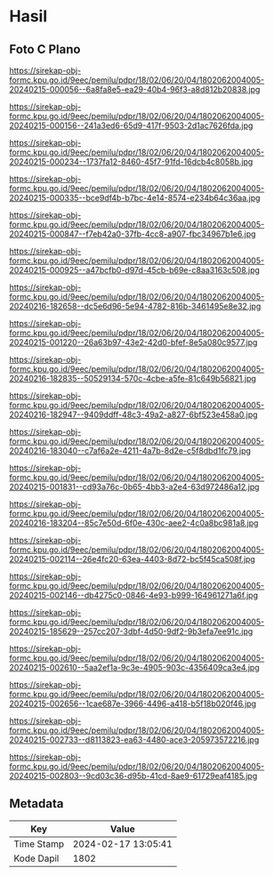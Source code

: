 # Hasil

## Foto C Plano

https://sirekap-obj-formc.kpu.go.id/9eec/pemilu/pdpr/18/02/06/20/04/1802062004005-20240215-000056--6a8fa8e5-ea29-40b4-96f3-a8d812b20838.jpg

https://sirekap-obj-formc.kpu.go.id/9eec/pemilu/pdpr/18/02/06/20/04/1802062004005-20240215-000156--241a3ed6-65d9-417f-9503-2d1ac7626fda.jpg

https://sirekap-obj-formc.kpu.go.id/9eec/pemilu/pdpr/18/02/06/20/04/1802062004005-20240215-000234--1737fa12-8460-45f7-91fd-16dcb4c8058b.jpg

https://sirekap-obj-formc.kpu.go.id/9eec/pemilu/pdpr/18/02/06/20/04/1802062004005-20240215-000335--bce9df4b-b7bc-4e14-8574-e234b64c36aa.jpg

https://sirekap-obj-formc.kpu.go.id/9eec/pemilu/pdpr/18/02/06/20/04/1802062004005-20240215-000847--f7eb42a0-37fb-4cc8-a907-fbc34967b1e6.jpg

https://sirekap-obj-formc.kpu.go.id/9eec/pemilu/pdpr/18/02/06/20/04/1802062004005-20240215-000925--a47bcfb0-d97d-45cb-b69e-c8aa3163c508.jpg

https://sirekap-obj-formc.kpu.go.id/9eec/pemilu/pdpr/18/02/06/20/04/1802062004005-20240216-182658--dc5e6d96-5e94-4782-816b-3461495e8e32.jpg

https://sirekap-obj-formc.kpu.go.id/9eec/pemilu/pdpr/18/02/06/20/04/1802062004005-20240215-001220--26a63b97-43e2-42d0-bfef-8e5a080c9577.jpg

https://sirekap-obj-formc.kpu.go.id/9eec/pemilu/pdpr/18/02/06/20/04/1802062004005-20240216-182835--50529134-570c-4cbe-a5fe-81c649b56821.jpg

https://sirekap-obj-formc.kpu.go.id/9eec/pemilu/pdpr/18/02/06/20/04/1802062004005-20240216-182947--9409ddff-48c3-49a2-a827-6bf523e458a0.jpg

https://sirekap-obj-formc.kpu.go.id/9eec/pemilu/pdpr/18/02/06/20/04/1802062004005-20240216-183040--c7af6a2e-4211-4a7b-8d2e-c5f8dbd1fc79.jpg

https://sirekap-obj-formc.kpu.go.id/9eec/pemilu/pdpr/18/02/06/20/04/1802062004005-20240215-001831--cd93a76c-0b65-4bb3-a2e4-63d972486a12.jpg

https://sirekap-obj-formc.kpu.go.id/9eec/pemilu/pdpr/18/02/06/20/04/1802062004005-20240216-183204--85c7e50d-6f0e-430c-aee2-4c0a8bc981a8.jpg

https://sirekap-obj-formc.kpu.go.id/9eec/pemilu/pdpr/18/02/06/20/04/1802062004005-20240215-002114--26e4fc20-63ea-4403-8d72-bc5f45ca508f.jpg

https://sirekap-obj-formc.kpu.go.id/9eec/pemilu/pdpr/18/02/06/20/04/1802062004005-20240215-002146--db4275c0-0846-4e93-b999-164961271a6f.jpg

https://sirekap-obj-formc.kpu.go.id/9eec/pemilu/pdpr/18/02/06/20/04/1802062004005-20240215-185629--257cc207-3dbf-4d50-9df2-9b3efa7ee91c.jpg

https://sirekap-obj-formc.kpu.go.id/9eec/pemilu/pdpr/18/02/06/20/04/1802062004005-20240215-002610--5aa2ef1a-9c3e-4905-903c-4356409ca3e4.jpg

https://sirekap-obj-formc.kpu.go.id/9eec/pemilu/pdpr/18/02/06/20/04/1802062004005-20240215-002656--1cae687e-3966-4496-a418-b5f18b020f46.jpg

https://sirekap-obj-formc.kpu.go.id/9eec/pemilu/pdpr/18/02/06/20/04/1802062004005-20240215-002733--d8113823-ea63-4480-ace3-205973572216.jpg

https://sirekap-obj-formc.kpu.go.id/9eec/pemilu/pdpr/18/02/06/20/04/1802062004005-20240215-002803--9cd03c36-d95b-41cd-8ae9-61729eaf4185.jpg


## Metadata

| Key        | Value               |
| ---------- | ------------------- |
| Time Stamp | 2024-02-17 13:05:41 |
| Kode Dapil | 1802                |



